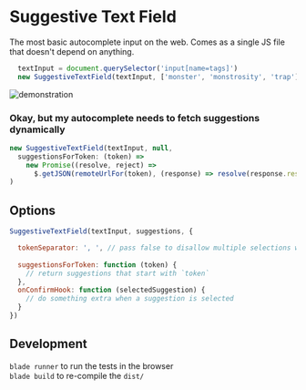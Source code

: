 # Suggestive Text Field
The most basic autocomplete input on the web. Comes as a single JS file that doesn't depend on anything.

```javascript
  textInput = document.querySelector('input[name=tags]')
  new SuggestiveTextField(textInput, ['monster', 'monstrosity', 'trap'])
```

![demonstration](http://i64.tinypic.com/j0i8w2.gif)

### Okay, but my autocomplete needs to fetch suggestions dynamically

```js
new SuggestiveTextField(textInput, null,
  suggestionsForToken: (token) =>
    new Promise((resolve, reject) => 
      $.getJSON(remoteUrlFor(token), (response) => resolve(response.results))
)
```

## Options

```javascript
SuggestiveTextField(textInput, suggestions, {

  tokenSeparator: ', ', // pass false to disallow multiple selections whatsoever
  
  suggestionsForToken: function (token) {
    // return suggestions that start with `token`
  },
  onConfirmHook: function (selectedSuggestion) {
    // do something extra when a suggestion is selected
  }
})
```

## Development

`blade runner` to run the tests in the browser<br>
`blade build` to re-compile the `dist/`
